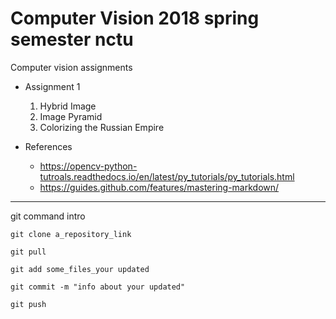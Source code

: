 # Computer Vision 2018 spring semester nctu
Computer vision assignments


* Assignment 1
	1. Hybrid Image
	1. Image Pyramid
	1. Colorizing the Russian Empire

* References
	* https://opencv-python-tutroals.readthedocs.io/en/latest/py_tutorials/py_tutorials.html
	* https://guides.github.com/features/mastering-markdown/

---
git command intro

`git clone a_repository_link`

`git pull`

`git add some_files_your updated`

`git commit -m "info about your updated"`

`git push`


